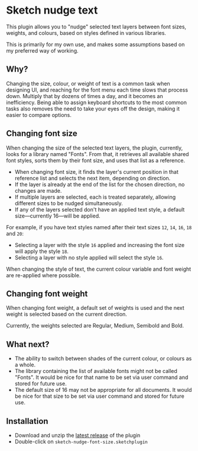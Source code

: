 # Sketch nudge text

This plugin allows you to "nudge" selected text layers between font sizes, weights, and colours, based on styles defined in various libraries.

This is primarily for my own use, and makes some assumptions based on my preferred way of working.

## Why?

Changing the size, colour, or weight of text is a common task when designing UI, and reaching for the font menu each time slows that process down. Multiply that by dozens of times a day, and it becomes an inefficiency. Being able to assign keyboard shortcuts to the most common tasks also removes the need to take your eyes off the design, making it easier to compare options.

## Changing font size

When changing the size of the selected text layers, the plugin, currently, looks for a library named "Fonts". From that, it retrieves all available shared font styles, sorts them by their font size, and uses that list as a reference.

- When changing font size, it finds the layer's current position in that reference list and selects the next item, depending on direction.
- If the layer is already at the end of the list for the chosen direction, no changes are made.
- If multiple layers are selected, each is treated separately, allowing different sizes to be nudged simultaneously.
- If any of the layers selected don't have an applied text style, a default size—currently 16—will be applied.

For example, if you have text styles named after their text sizes `12`, `14`, `16`, `18` and `20`:

- Selecting a layer with the style `16` applied and increasing the font size will apply the style `18`.
- Selecting a layer with no style applied will select the style `16`.

When changing the style of text, the current colour variable and font weight are re-applied where possible.

## Changing font weight

When changing font weight, a default set of weights is used and the next weight is selected based on the current direction.

Currently, the weights selected are Regular, Medium, Semibold and Bold.

## What next?

- The ability to switch between shades of the current colour, or colours as a whole.
- The library containing the list of available fonts might not be called "Fonts". It would be nice for that name to be set via user command and stored for future use.
- The default size of 16 may not be appropriate for all documents. It would be nice for that size to be set via user command and stored for future use.

## Installation

- Download and unzip the [latest release](../../releases/latest) of the plugin
- Double-click on `sketch-nudge-font-size.sketchplugin`
